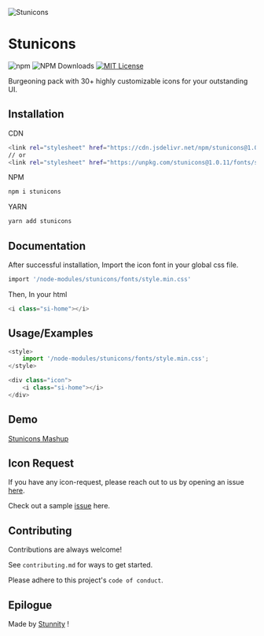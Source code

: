 ![Stunicons](https://res.cloudinary.com/dawr8i20o/image/upload/v1620109434/stunnity/stunicons/cdn/stunicons_logo-favicon-02_p3tstz.png)
# Stunicons

![npm](https://img.shields.io/npm/v/stunicons.svg?style=flat-square)
![NPM Downloads](https://img.shields.io/npm/dw/stunicons?style=flat-square)
[![MIT License](https://img.shields.io/apm/l/atomic-design-ui.svg?style=flat-square)](https://github.com/tterb/atomic-design-ui/blob/master/LICENSEs)

Burgeoning pack with 30+ highly customizable icons for your outstanding UI.

## Installation 

CDN
```bash
<link rel="stylesheet" href="https://cdn.jsdelivr.net/npm/stunicons@1.0.11/fonts/style.min.css"> 
// or
<link rel="stylesheet" href="https://unpkg.com/stunicons@1.0.11/fonts/style.min.css"> 
```   

NPM
```bash
npm i stunicons
```

YARN
```bash
yarn add stunicons
```

## Documentation


After successful installation, Import the icon font in your global css file.
```bash
import '/node-modules/stunicons/fonts/style.min.css'
```
  
Then, In your html
```javascript
<i class="si-home"></i>
```

  

## Usage/Examples

```javascript
<style>
    import '/node-modules/stunicons/fonts/style.min.css';
</style>

<div class="icon">
    <i class="si-home"></i>
</div>
```
  
## Demo

[Stunicons Mashup](https://github.com/Stunnity/stunicons-mashup) 
  
  
## Icon Request

If you have any icon-request, please reach out to us by opening an issue [here](https://github.com/Stunnity/stunicons/issues/new).

Check out a sample [issue](https://github.com/Stunnity/stunicons/issues/2) here.

  
## Contributing

Contributions are always welcome!

See `contributing.md` for ways to get started.

Please adhere to this project's `code of conduct`.

  
## Epilogue

Made by [Stunnity](https://www.github.com/Stunnity) !

  
